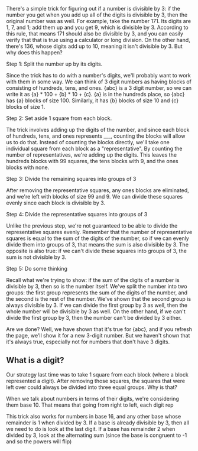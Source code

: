 There's a simple trick for figuring out if a number is divisible by 3: if the number you get when you add up all of the digits is divisible by 3, then the original number was as well. For example, take the number 171. Its digits are 1, 7, and 1; add them up and you get 9, which is divisible by 3. According to this rule, that means 171 should also be divisible by 3, and you can easily verify that that is true using a calculator or long division. On the other hand, there's 136, whose digits add up to 10, meaning it isn't divisible by 3. But why does this happen?

Step 1: Split the number up by its digits.

<div id="animation-1"></div>
Since the trick has to do with a number's digits, we'll probably want to work with them in some way. We can think of 3 digit numbers as having blocks of consisting of hundreds, tens, and ones. {abc} is a 3 digit number, so we can write it as {a} * 100 + {b} * 10 + {c}. {a} is in the hundreds place, so {abc} has {a} blocks of size 100. Similarly, it has {b} blocks of size 10 and {c} blocks of size 1.

Step 2: Set aside 1 square from each block.

<div id="animation-2"></div>
The trick involves adding up the digits of the number, and since each block of hundreds, tens, and ones represents ___, counting the blocks will allow us to do that. Instead of counting the blocks directly, we'll take one individual square from each block as a "representative". By counting the number of representatives, we're adding up the digits. This leaves the hundreds blocks with 99 squares, the tens blocks with 9, and the ones blocks with none. 

Step 3: Divide the remaining squares into groups of 3

<div id="animation-3"></div>
After removing the representative squares, any ones blocks are eliminated, and we're left with blocks of size 99 and 9. We can divide these squares evenly since each block is divisible by 3.

Step 4: Divide the representative squares into groups of 3

Unlike the previous step, we're not guaranteed to be able to divide the representative squares evenly. Remember that the number of representative squares is equal to the sum of the digits of the number, so if we can evenly divide them into groups of 3, that means the sum is also divisible by 3. The opposite is also true: if we can't divide these squares into groups of 3, the sum is not divisible by 3.

Step 5: Do some thinking

Recall what we're trying to show: if the sum of the digits of a number is divisible by 3, then so is the number itself. We've split the number into two groups: the first group represents the sum of the digits of the number, and the second is the rest of the number. We've shown that the second group is always divisible by 3. If we can divide the first group by 3 as well, then the whole number will be divisible by 3 as well. On the other hand, if we can't divide the first group by 3, then the number can't be divided by 3 either.

Are we done? Well, we have shown that it's true for {abc}, and if you refresh the page, we'll show it for a new 3-digit number. But we haven't shown that it's always true, especially not for numbers that don't have 3 digits. 

## What is a digit? 

Our strategy last time was to take 1 square from each block (where a block represented a digit). After removing those squares, the squares that were left over could always be divided into three equal groups. Why is that? 

When we talk about numbers in terms of their digits, we're considering them base 10. That means that going from right to left, each digit rep

This trick also works for numbers in base 16, and any other base whose remainder is 1 when divided by 3.
If a base is already divisible by 3, then all we need to do is look at the last digit.
If a base has remainder 2 when divided by 3, look at the alternating sum (since the base is congruent to -1 and so the powers will flip)

